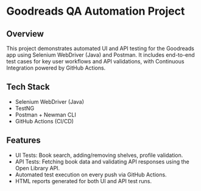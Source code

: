 # Goodreads QA Automation Project

## Overview
This project demonstrates automated UI and API testing for the Goodreads app using Selenium WebDriver (Java) and Postman. It includes end-to-end test cases for key user workflows and API validations, with Continuous Integration powered by GitHub Actions.

## Tech Stack
- Selenium WebDriver (Java)
- TestNG
- Postman + Newman CLI
- GitHub Actions (CI/CD)

## Features
- UI Tests: Book search, adding/removing shelves, profile validation.
- API Tests: Fetching book data and validating API responses using the Open Library API.
- Automated test execution on every push via GitHub Actions.
- HTML reports generated for both UI and API test runs.

